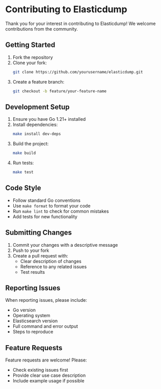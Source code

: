 # Contributing to Elasticdump

Thank you for your interest in contributing to Elasticdump! We welcome contributions from the community.

## Getting Started

1. Fork the repository
2. Clone your fork:
   ```bash
   git clone https://github.com/yourusername/elasticdump.git
   ```
3. Create a feature branch:
   ```bash
   git checkout -b feature/your-feature-name
   ```

## Development Setup

1. Ensure you have Go 1.21+ installed
2. Install dependencies:
   ```bash
   make install dev-deps
   ```
3. Build the project:
   ```bash
   make build
   ```
4. Run tests:
   ```bash
   make test
   ```

## Code Style

- Follow standard Go conventions
- Use `make format` to format your code
- Run `make lint` to check for common mistakes
- Add tests for new functionality

## Submitting Changes

1. Commit your changes with a descriptive message
2. Push to your fork
3. Create a pull request with:
   - Clear description of changes
   - Reference to any related issues
   - Test results

## Reporting Issues

When reporting issues, please include:
- Go version
- Operating system
- Elasticsearch version
- Full command and error output
- Steps to reproduce

## Feature Requests

Feature requests are welcome! Please:
- Check existing issues first
- Provide clear use case description
- Include example usage if possible

